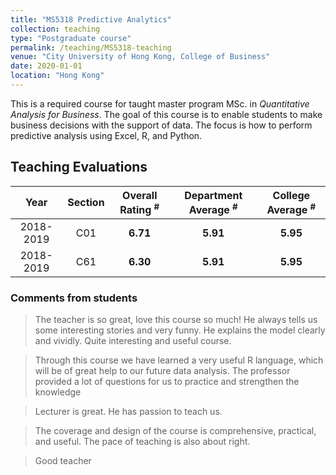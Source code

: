 ```yaml
---
title: "MS5318 Predictive Analytics"
collection: teaching
type: "Postgraduate course"
permalink: /teaching/MS5318-teaching
venue: "City University of Hong Kong, College of Business"
date: 2020-01-01
location: "Hong Kong"
---
```


This is a required course for taught master program MSc. in _Quantitative Analysis for Business_. The goal of this course is to enable students to make business decisions with the support of data. The focus is how to perform predictive analysis using Excel, R, and Python.

## Teaching Evaluations


Year | Section | Overall Rating <sup>#</sup> | Department Average <sup>#</sup> | College Average <sup>#</sup>
:---: | :---: | :---: | :---: | :---:
2018-2019 | C01 | **6.71** | **5.91** | **5.95**
2018-2019 | C61 | **6.30** | **5.91** | **5.95**

[^#]: This is the first footnote.

### Comments from students
> The teacher is so great, love this course so much! He always tells us some interesting stories and very funny. He explains the model clearly and vividly. Quite interesting and useful course.

> Through this course we have learned a very useful R language, which will be of great help to our future data analysis. The professor provided a lot of questions for us to practice and strengthen the knowledge

> Lecturer is great. He has passion to teach us.

> The coverage and design of the course is comprehensive, practical, and useful. The pace of teaching is also about
right.

> Good teacher
